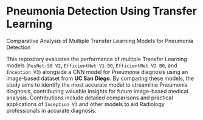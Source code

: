 # Pneumonia Detection Using Transfer Learning
Comparative Analysis of Multiple Transfer Learning Models for Pneumonia Detection

This repository evaluates the performance of multiple Transfer Learning models (`ResNet-50 V2`, `EfficientNet V1 B0`, `EfficientNet V2 B0`, and `Inception V3`) alongside a CNN model for Pneumonia diagnosis using an image-based dataset from **UC San Diego**. By comparing these models, the study aims to identify the most accurate model to streamline Pneumonia diagnosis, contributing valuable insights for future image-based medical analysis. Contributions include detailed comparisons and practical applications of `Inception V3` and other models to aid Radiology professionals in accurate diagnosis.
